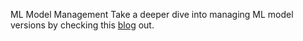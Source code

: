 ML Model Management
Take a deeper dive into managing ML model versions by checking this [blog](https://neptune.ai/blog/machine-learning-model-management) out.